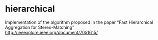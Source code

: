 hierarchical
============

Implementation of the algorithm proposed in the paper "Fast Hierarchical Aggregation for Stereo-Matching"
http://ieeexplore.ieee.org/document/7051615/

